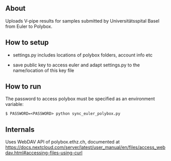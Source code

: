 About
-----

Uploads V-pipe results for samples submitted by Universitätsspital Basel from Euler to Polybox.

How to setup
------------

- settings.py includes locations of polybox folders, account info etc

- save public key to access euler and adapt settings.py to  the name/location of this key file

How to run
----------

The password to access polybox must be specified as an environment variable:

```
$ PASSWORD=<PASSWORD> python sync_euler_polybox.py
```

Internals
---------
Uses WebDAV API of polybox.ethz.ch, documented at
https://docs.nextcloud.com/server/latest/user_manual/en/files/access_webdav.html#accessing-files-using-curl

